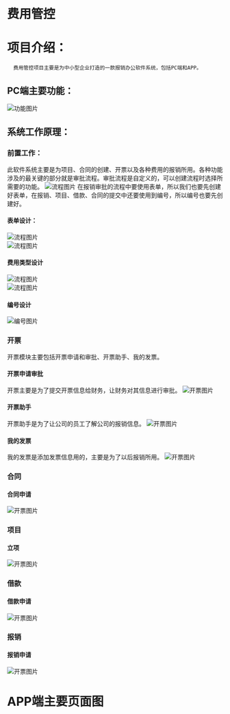 费用管控 
==========================================================================================================================================
# 项目介绍：
      费用管控项目主要是为中小型企业打造的一款报销办公软件系统，包括PC端和APP。
 ## PC端主要功能：
 ![功能图片](img/结构.png?imageMogr2/auto-orient/strip%7CimageView2/2/w/300)
 ## 系统工作原理：
   ### 前置工作：
此软件系统主要是为项目、合同的创建、开票以及各种费用的报销所用。各种功能涉及的最关键的部分就是审批流程。审批流程是自定义的，可以创建流程时选择所需要的功能。
![流程图片](img/流程.png)
     在报销审批的流程中要使用表单，所以我们也要先创建好表单，在报销、项目、借款、合同的提交中还要使用到编号，所以编号也要先创建好。
#### 表单设计：
![流程图片](img/表单列表.png)  
![流程图片](img/表单设计.png) 
#### 费用类型设计
![流程图片](img/一级类型.png)  
![流程图片](img/二级类型.png) 
#### 编号设计
![编号图片](img/编号设计.png) 
  ### 开票
  开票模块主要包括开票申请和审批、开票助手、我的发票。
  #### 开票申请审批
  开票主要是为了提交开票信息给财务，让财务对其信息进行审批。
  ![开票图片](img/开票申请.png)  
  #### 开票助手
  开票助手是为了让公司的员工了解公司的报销信息。
  ![开票图片](img/开票助手.png)
  #### 我的发票
  我的发票是添加发票信息用的，主要是为了以后报销所用。
  ![开票图片](img/我的发票.png)
  ### 合同
  #### 合同申请
  ![开票图片](img/合同申请.png)
  ### 项目
  #### 立项
   ![开票图片](img/立项1.png)
  ### 借款
  #### 借款申请
  ![开票图片](img/借款申请.png)
  ### 报销
  #### 报销申请
  ![开票图片](img/报销申请.png)
 
 APP端主要页面图
 ===========================================================================================
 
 
   
      
     
